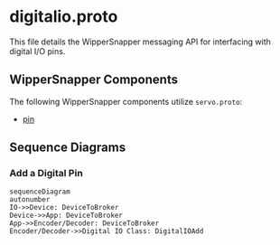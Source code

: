 
# digitalio.proto

  This file details the WipperSnapper messaging API for interfacing with digital I/O pins.

## WipperSnapper Components

The following WipperSnapper components utilize `servo.proto`:
* [pin](https://github.com/adafruit/Wippersnapper_Components/tree/main/components/pin)


## Sequence Diagrams

### Add a Digital Pin

```mermaid
sequenceDiagram
autonumber
IO->>Device: DeviceToBroker
Device->>App: DeviceToBroker
App->>Encoder/Decoder: DeviceToBroker
Encoder/Decoder->>Digital IO Class: DigitalIOAdd
```
